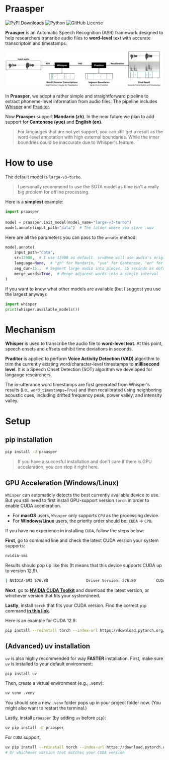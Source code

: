 # Praasper
[![PyPI Downloads](https://img.shields.io/pypi/dm/praasper.svg?label=PyPI%20downloads)](
https://pypi.org/project/praasper/)
![Python](https://img.shields.io/badge/python->=3.10-blue.svg)
![GitHub License](https://img.shields.io/github/license/Paradeluxe/Praasper)


**Praasper** is an Automatic Speech Recognition (ASR) framework designed to help researchers transribe audio files to **word-level** text with accurate transcriptoin and timestamps.

![mechanism](promote/mechanism.png)

In **Praasper**, we adopt a rather simple and straightforward pipeline to extract phoneme-level information from audio files. The pipeline includes [Whisper](https://github.com/openai/whisper) and [Praditor](https://github.com/Paradeluxe/Praditor). 


Now **Praasper** support **Mandarin (zh)**. In the near future we plan to add support for **Cantonese (yue)** and **English (en)**. 
> For langauges that are not yet support, you can still get a result as the word-level annotation with high external boundaries. While the inner boundries could be inaccurate due to Whisper's feature.



# How to use

The default model is `large-v3-turbo`.

>I personally recommend to use the SOTA model as time isn't a really big problem for offline processing.

Here is a **simplest** example:

```python
import praasper

model = praasper.init_model(model_name="large-v3-turbo")  
model.annote(input_path="data")  # The folder where you store .wav
```

Here are all the parameters you can pass to the `annote` method:

```python
model.annote(
    input_path="data",
    sr=12000,  # I use 12000 as default. sr=None will use audio's original sample rate
    language=None,  # "zh" for Mandarin, "yue" for Cantonese, "en" for English, None for automatic language detection
    seg_dur=15.,  # Segment large audio into pieces, 15 seconds as default.
    merge_words=True,  # Merge adjacent words into a single interval
)
```

If you want to know what other models are available (but I suggest you use the largest anyway):

```python
import whisper
print(whisper.available_models())
```

# Mechanism

**Whisper** is used to transcribe the audio file to **word-level text**. At this point, speech onsets and offsets exhibit time deviations in seconds.

**Praditor** is applied to perform **Voice Activity Detection (VAD)** algorithm to trim the currently existing word/character-level timestamps to **millisecond level**. It is a Speech Onset Detection (SOT) algorithm we developed for langauge researchers.

The in-utterance word timestamps are first generated from Whisper's results (i.e., `word_timestamps=True`) and then recalibrated using neighboring acoustic cues, including drifted frequency peak, power valley, and intensity valley.

# Setup
## pip installation

```bash
pip install -U praasper
```
> If you have a succesful installation and don't care if there is GPU accelaration, you can stop it right here.


## GPU Acceleration (Windows/Linux)
`Whisper` can automaticly detects the best currently available device to use. But you still need to first install GPU-support version `torch` in order to enable CUDA acceleration.

- For **macOS** users, `Whisper` only supports `CPU` as the processing device.
- For **Windows/Linux** users, the priority order should be: `CUDA` -> `CPU`.

If you have no experience in installing `CUDA`, follow the steps below:



**First**, go to command line and check the latest CUDA version your system supports:

```bash
nvidia-smi
```

Results should pop up like this (It means that this device supports CUDA up to version 12.9).

```bash
| NVIDIA-SMI 576.80                 Driver Version: 576.80         CUDA Version: 12.9     |
```

**Next**, go to [**NVIDIA CUDA Toolkit**](https://developer.nvidia.com/cuda-toolkit) and download the latest version, or whichever version that fits your system/need.

**Lastly**, install `torch` that fits your CUDA version. Find the correct `pip` command [**in this link**](https://pytorch.org/get-started/locally/).

Here is an example for CUDA 12.9:

```bash
pip install --reinstall torch --index-url https://download.pytorch.org/whl/cu129
```


## (Advanced) uv installation
`uv` is also highly recommended for way **FASTER** installation. First, make sure `uv` is installed to your default environment:

```bash
pip install uv
```

Then, create a virtual environment (e.g., .venv):

```bash
uv venv .venv
```

You should see a new `.venv` folder pops up in your project folder now. (You might also want to restart the terminal.)

Lastly, install `praasper` (by adding `uv` before `pip`):


```bash
uv pip install -U praasper
```
For `CUDA` support,

```bash
uv pip install --reinstall torch --index-url https://download.pytorch.org/whl/cu129
# Or whichever version that matches your CUDA version
```